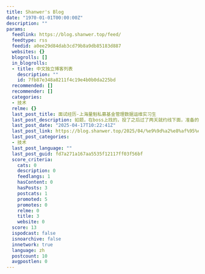```yaml
---
title: Shanwer's Blog
date: "1970-01-01T00:00:00Z"
description: ""
params:
  feedlink: https://blog.shanwer.top/feed/
  feedtype: rss
  feedid: a0ee29d84dab3cd79b8a9db85183d887
  websites: {}
  blogrolls: []
  in_blogrolls:
  - title: 中文独立博客列表
    description: ""
    id: 7fb87e348a8211f4c19e4b0b0da225bd
  recommended: []
  recommender: []
  categories:
  - 技术
  relme: {}
  last_post_title: 面试经历-上海量魁私募基金管理数据运维实习生
  last_post_description: 如题，在boss上找的，投了之后过了两天就约线下面，准备的不是很充分 3分钟自我介绍，感觉线下面比线上面紧张多 […]
  last_post_date: "2025-04-17T10:22:41Z"
  last_post_link: https://blog.shanwer.top/2025/04/%e9%9d%a2%e8%af%95%e7%bb%8f%e5%8e%86-%e4%b8%8a%e6%b5%b7%e9%87%8f%e9%ad%81%e7%a7%81%e5%8b%9f%e5%9f%ba%e9%87%91%e7%ae%a1%e7%90%86%e6%95%b0%e6%8d%ae%e8%bf%90%e7%bb%b4%e5%ae%9e%e4%b9%a0%e7%94%9f/
  last_post_categories:
  - 技术
  last_post_language: ""
  last_post_guid: fd7a271a167aa5535f12117ff03f56bf
  score_criteria:
    cats: 0
    description: 0
    feedlangs: 1
    hasContent: 0
    hasPosts: 3
    postcats: 1
    promoted: 5
    promotes: 0
    relme: 0
    title: 3
    website: 0
  score: 13
  ispodcast: false
  isnoarchive: false
  innetwork: true
  language: zh
  postcount: 10
  avgpostlen: 0
---
```

